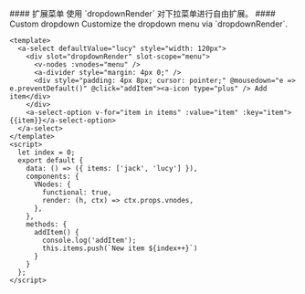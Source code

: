 <cn>
#### 扩展菜单
使用 `dropdownRender` 对下拉菜单进行自由扩展。
</cn>

<us>
#### Custom dropdown
Customize the dropdown menu via `dropdownRender`.
</us>

```tpl
<template>
  <a-select defaultValue="lucy" style="width: 120px">
    <div slot="dropdownRender" slot-scope="menu">
      <v-nodes :vnodes="menu" />
      <a-divider style="margin: 4px 0;" />
      <div style="padding: 4px 8px; cursor: pointer;" @mousedown="e => e.preventDefault()" @click="addItem"><a-icon type="plus" /> Add item</div>
    </div>
    <a-select-option v-for="item in items" :value="item" :key="item">{{item}}</a-select-option>
  </a-select>
</template>
<script>
  let index = 0;
  export default {
    data: () => ({ items: ['jack', 'lucy'] }),
    components: {
      VNodes: {
        functional: true,
        render: (h, ctx) => ctx.props.vnodes,
      },
    },
    methods: {
      addItem() {
        console.log('addItem');
        this.items.push(`New item ${index++}`)
      }
    }
  };
</script>
```
